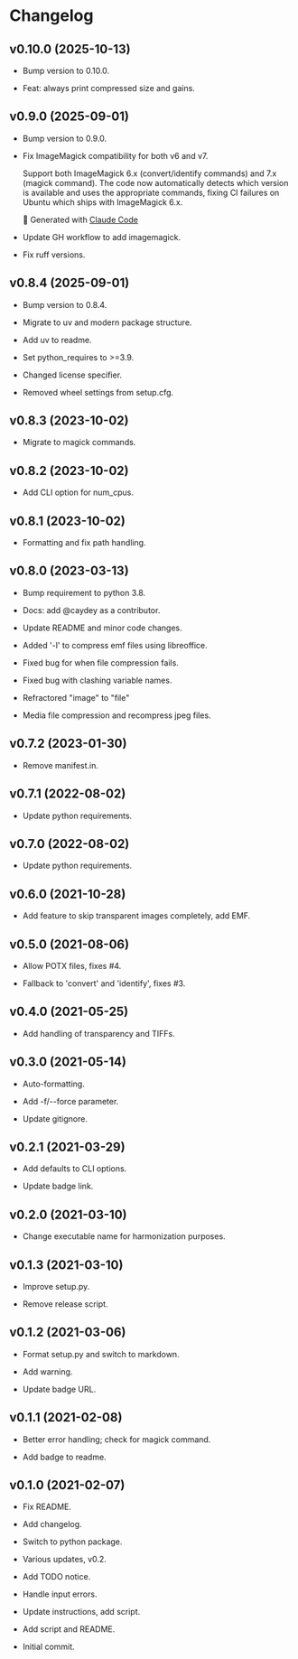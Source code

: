 # Changelog


## v0.10.0 (2025-10-13)

* Bump version to 0.10.0.

* Feat: always print compressed size and gains.


## v0.9.0 (2025-09-01)

* Bump version to 0.9.0.

* Fix ImageMagick compatibility for both v6 and v7.

  Support both ImageMagick 6.x (convert/identify commands) and 7.x (magick command).
  The code now automatically detects which version is available and uses the
  appropriate commands, fixing CI failures on Ubuntu which ships with ImageMagick 6.x.

  🤖 Generated with [Claude Code](https://claude.ai/code)

* Update GH workflow to add imagemagick.

* Fix ruff versions.


## v0.8.4 (2025-09-01)

* Bump version to 0.8.4.

* Migrate to uv and modern package structure.

* Add uv to readme.

* Set python_requires to >=3.9.

* Changed license specifier.

* Removed wheel settings from setup.cfg.


## v0.8.3 (2023-10-02)

* Migrate to magick commands.


## v0.8.2 (2023-10-02)

* Add CLI option for num_cpus.


## v0.8.1 (2023-10-02)

* Formatting and fix path handling.


## v0.8.0 (2023-03-13)

* Bump requirement to python 3.8.

* Docs: add @caydey as a contributor.

* Update README and minor code changes.

* Added '-l' to compress emf files using libreoffice.

* Fixed bug for when file compression fails.

* Fixed bug with clashing variable names.

* Refractored "image" to "file"

* Media file compression and recompress jpeg files.


## v0.7.2 (2023-01-30)

* Remove manifest.in.


## v0.7.1 (2022-08-02)

* Update python requirements.


## v0.7.0 (2022-08-02)

* Update python requirements.


## v0.6.0 (2021-10-28)

* Add feature to skip transparent images completely, add EMF.


## v0.5.0 (2021-08-06)

* Allow POTX files, fixes #4.

* Fallback to 'convert' and 'identify', fixes #3.


## v0.4.0 (2021-05-25)

* Add handling of transparency and TIFFs.


## v0.3.0 (2021-05-14)

* Auto-formatting.

* Add -f/--force parameter.

* Update gitignore.


## v0.2.1 (2021-03-29)

* Add defaults to CLI options.

* Update badge link.


## v0.2.0 (2021-03-10)

* Change executable name for harmonization purposes.


## v0.1.3 (2021-03-10)

* Improve setup.py.

* Remove release script.


## v0.1.2 (2021-03-06)

* Format setup.py and switch to markdown.

* Add warning.

* Update badge URL.


## v0.1.1 (2021-02-08)

* Better error handling; check for magick command.

* Add badge to readme.


## v0.1.0 (2021-02-07)

* Fix README.

* Add changelog.

* Switch to python package.

* Various updates, v0.2.

* Add TODO notice.

* Handle input errors.

* Update instructions, add script.

* Add script and README.

* Initial commit.


